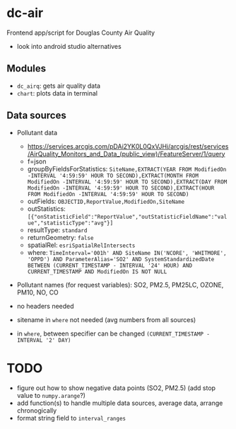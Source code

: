 # dc-air

Frontend app/script for Douglas County Air Quality

- look into android studio alternatives

## Modules
- `dc_airq`: gets air quality data
- `chart`: plots data in terminal

## Data sources

- Pollutant data
    - https://services.arcgis.com/pDAi2YK0L0QxVJHj/arcgis/rest/services/AirQuality_Monitors_and_Data_(public_view)/FeatureServer/1/query 
    - f=json
    - groupByFieldsForStatistics: `SiteName,EXTRACT(YEAR FROM ModifiedOn -INTERVAL '4:59:59' HOUR TO SECOND),EXTRACT(MONTH FROM ModifiedOn -INTERVAL '4:59:59' HOUR TO SECOND),EXTRACT(DAY FROM ModifiedOn -INTERVAL '4:59:59' HOUR TO SECOND),EXTRACT(HOUR FROM ModifiedOn -INTERVAL '4:59:59' HOUR TO SECOND)`
    - outFields: `OBJECTID,ReportValue,ModifiedOn,SiteName`
    - outStatistics: `[{"onStatisticField":"ReportValue","outStatisticFieldName":"value","statisticType":"avg"}]`
    - resultType: `standard`
    - returnGeometry: `false`
    - spatialRel: `esriSpatialRelIntersects`
    - where: `TimeInterval='001h' AND SiteName IN('NCORE', 'WHITMORE', 'OPPD') AND ParameterAlias='SO2' AND SystemStandardizedDate BETWEEN (CURRENT_TIMESTAMP - INTERVAL '24' HOUR) AND CURRENT_TIMESTAMP AND ModifiedOn IS NOT NULL`

- Pollutant names (for request variables): SO2, PM2.5, PM25LC, OZONE, PM10, NO, CO 
- no headers needed
- sitename in `where` not needed (avg numbers from all sources)
- in `where`, between specifier can be changed `(CURRENT_TIMESTAMP - INTERVAL '2' DAY)`

# TODO
- figure out how to show negative data points (SO2, PM2.5) (add stop value to `numpy.arange`?)
- add function(s) to handle multiple data sources, average data, arrange chronogically
- format string field to `interval_ranges`
